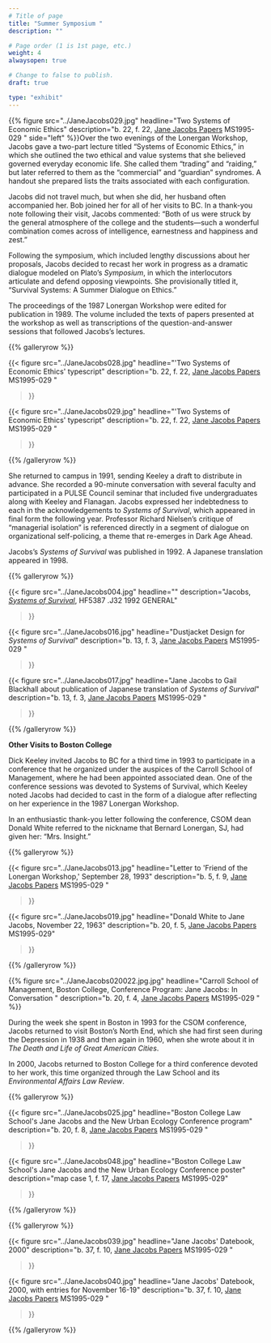 ```yaml
---
# Title of page
title: "Summer Symposium "
description: ""

# Page order (1 is 1st page, etc.)
weight: 4
alwaysopen: true

# Change to false to publish.
draft: true

type: "exhibit"
---
```

{{% figure src="../JaneJacobs029.jpg"
          headline="Two Systems of Economic Ethics"
           description="b. 22, f. 22, [Jane Jacobs Papers](https://bc-primo.hosted.exlibrisgroup.com/permalink/f/1jdnfk3/ALMA-BC21352764790001021) MS1995-029 "
           side="left" %}}Over the two evenings of the Lonergan Workshop, Jacobs gave a two-part lecture titled “Systems of Economic Ethics,” in which she outlined the two ethical and value systems that she believed governed everyday economic life. She called them “trading” and “raiding,” but later referred to them as the “commercial” and “guardian” syndromes. A handout she prepared lists the traits associated with each configuration.

Jacobs did not travel much, but when she did, her husband often accompanied her. Bob joined her for all of her visits to BC. In a thank-you note following their visit, Jacobs commented: “Both of us were struck by the general atmosphere of the college and the students—such a wonderful combination comes across of intelligence, earnestness and happiness and zest.”

Following the symposium, which included lengthy discussions about her proposals, Jacobs decided to recast her work in progress as a dramatic dialogue modeled on Plato’s *Symposium*, in which the interlocutors articulate and defend opposing viewpoints. She provisionally titled it, “Survival Systems: A Summer Dialogue on Ethics.”

The proceedings of the 1987 Lonergan Workshop were edited for publication in 1989. The volume included the texts of papers presented at the workshop as well as transcriptions of the question-and-answer sessions that followed Jacobs’s lectures. 

{{% galleryrow %}}

{{< figure src="../JaneJacobs028.jpg"
           headline="'Two Systems of Economic Ethics' typescript"
           description="b. 22, f. 22, [Jane Jacobs Papers](https://bc-primo.hosted.exlibrisgroup.com/permalink/f/1jdnfk3/ALMA-BC21352764790001021) MS1995-029 "
>}}

{{< figure src="../JaneJacobs029.jpg"
          headline="'Two Systems of Economic Ethics' typescript"
           description="b. 22, f. 22, [Jane Jacobs Papers](https://bc-primo.hosted.exlibrisgroup.com/permalink/f/1jdnfk3/ALMA-BC21352764790001021) MS1995-029 "
>}}

{{% /galleryrow %}}

She returned to campus in 1991, sending Keeley a draft to distribute in advance. She recorded a 90-minute conversation with several faculty and participated in a PULSE Council seminar that included five undergraduates along with Keeley and Flanagan. Jacobs expressed her indebtedness to each in the acknowledgements to *Systems of Survival*, which appeared in final form the following year. Professor Richard Nielsen’s critique of “managerial isolation” is referenced directly in a segment of dialogue on organizational self-policing, a theme that re-emerges in Dark Age Ahead.

Jacobs’s *Systems of Survival* was published in 1992. A Japanese translation appeared in 1998.

{{% galleryrow %}}

{{< figure src="../JaneJacobs004.jpg"
           headline=""
           description="Jacobs, [*Systems of Survival*](https://bc-primo.hosted.exlibrisgroup.com/permalink/f/1jdnfk3/ALMA-BC21336594600001021), HF5387 .J32 1992 GENERAL"
>}}

{{< figure src="../JaneJacobs016.jpg"
           headline="Dustjacket Design for *Systems of Survival*"
           description="b. 13, f. 3, [Jane Jacobs Papers](https://bc-primo.hosted.exlibrisgroup.com/permalink/f/1jdnfk3/ALMA-BC21352764790001021) MS1995-029 "
>}}

{{< figure src="../JaneJacobs017.jpg"
          headline="Jane Jacobs to Gail Blackhall about publication of Japanese translation of *Systems of Survival*"
           description="b. 13, f. 3, [Jane Jacobs Papers](https://bc-primo.hosted.exlibrisgroup.com/permalink/f/1jdnfk3/ALMA-BC21352764790001021) MS1995-029 "
>}}

{{% /galleryrow %}}

**Other Visits to Boston College**

Dick Keeley invited Jacobs to BC for a third time in 1993 to participate in a conference that he organized under the auspices of the Carroll School of Management, where he had been appointed associated dean. One of the conference sessions was devoted to Systems of Survival, which Keeley noted Jacobs had decided to cast in the form of a dialogue after reflecting on her experience in the 1987 Lonergan Workshop.

In an enthusiastic thank-you letter following the conference, CSOM dean Donald White referred to the nickname that Bernard Lonergan, SJ, had given her: “Mrs. Insight.”

{{% galleryrow %}}

{{< figure src="../JaneJacobs013.jpg"
           headline="Letter to 'Friend of the Lonergan Workshop,' September 28, 1993"
		   description="b. 5, f. 9, [Jane Jacobs Papers](https://bc-primo.hosted.exlibrisgroup.com/permalink/f/1jdnfk3/ALMA-BC21352764790001021) MS1995-029 "
>}}

{{< figure src="../JaneJacobs019.jpg"
           headline="Donald White to Jane Jacobs, November 22, 1963"
           description="b. 20, f. 5, [Jane Jacobs Papers](https://bc-primo.hosted.exlibrisgroup.com/permalink/f/1jdnfk3/ALMA-BC21352764790001021) MS1995-029"
>}}

{{% /galleryrow %}}


{{% figure src="../JaneJacobs020022.jpg.jpg"
          headline="Carroll School of Management, Boston College, Conference Program: Jane Jacobs: In Conversation "
           description="b. 20, f. 4, [Jane Jacobs Papers](https://bc-primo.hosted.exlibrisgroup.com/permalink/f/1jdnfk3/ALMA-BC21352764790001021) MS1995-029 "
%}}


During the week she spent in Boston in 1993 for the CSOM conference, Jacobs returned to visit Boston’s North End, which she had first seen during the Depression in 1938 and then again in 1960, when she wrote about it in *The Death and Life of Great American Cities*.

In 2000, Jacobs returned to Boston College for a third conference devoted to her work, this time organized through the Law School and its *Environmental Affairs Law Review*.

{{% galleryrow %}}

{{< figure src="../JaneJacobs025.jpg"
           headline="Boston College Law School's Jane Jacobs and the New Urban Ecology Conference program"
		   description="b. 20, f. 8, [Jane Jacobs Papers](https://bc-primo.hosted.exlibrisgroup.com/permalink/f/1jdnfk3/ALMA-BC21352764790001021) MS1995-029 "
>}}

{{< figure src="../JaneJacobs048.jpg"
           headline="Boston College Law School's Jane Jacobs and the New Urban Ecology Conference poster"
           description="map case 1, f. 17, [Jane Jacobs Papers](https://bc-primo.hosted.exlibrisgroup.com/permalink/f/1jdnfk3/ALMA-BC21352764790001021) MS1995-029"
>}}

{{% /galleryrow %}}

{{% galleryrow %}}

{{< figure src="../JaneJacobs039.jpg"
          headline="Jane Jacobs' Datebook, 2000"
           description="b. 37, f. 10, [Jane Jacobs Papers](https://bc-primo.hosted.exlibrisgroup.com/permalink/f/1jdnfk3/ALMA-BC21352764790001021) MS1995-029 "
>}}

{{< figure src="../JaneJacobs040.jpg"
          headline="Jane Jacobs' Datebook, 2000, with entries for November 16-19"
           description="b. 37, f. 10, [Jane Jacobs Papers](https://bc-primo.hosted.exlibrisgroup.com/permalink/f/1jdnfk3/ALMA-BC21352764790001021) MS1995-029 "
>}}

{{% /galleryrow %}}
